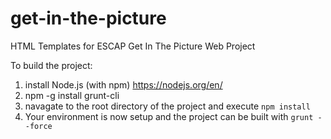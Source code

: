 # get-in-the-picture
HTML Templates for ESCAP Get In The Picture Web Project

To build the project:
1. install Node.js (with npm) https://nodejs.org/en/
2. npm -g install grunt-cli
3. navagate to the root directory of the project and execute `npm install`
4. Your environment is now setup and the project can be built with `grunt --force`
